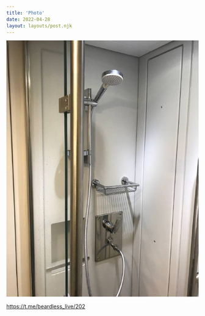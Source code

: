 ```yaml
---
title: 'Photo'
date: 2022-04-28
layout: layouts/post.njk
---
```


![](/img/AgACAgIAAx0CVDWW-AADymJqA8w7fWH_AUXJEaXrf50Q4dhoAAJDvzEbyqJRSx7vlp7vsMqzAQADAgADcwADJAQ.jpg
)


https://t.me/beardless_live/202